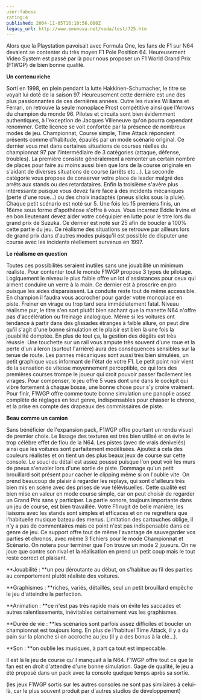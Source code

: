```yaml
---
user:faboss
rating:4
published: 2004-11-05T16:10:56.000Z
legacy_url: http://www.emunova.net/veda/test/725.htm
---
```

Alors que la Playstation pavoisait avec Formula One, les fans de F1 sur N64 devaient se contenter du très moyen F1 Pole Position 64\. Heureusement Video System est passé par là pour nous proposer un F1 World Grand Prix (F1WGP) de bien bonne qualité.  

  

**Un contenu riche**  

  

Sorti en 1998, en plein pendant la lutte Hakkinen-Schumacher, le titre se voyait lui doté de la saison 97\. Heureusement cette dernière est une des plus passionnantes de ces dernières années. Outre les rivales Williams et Ferrari, on retrouve la seule monoplace Prost compétitive ainsi que l'Arrows du champion du monde 96\. Pilotes et circuits sont bien évidemment authentiques, à l'exception de Jacques Villeneuve qu'on pourra cependant renommer. Cette licence se voit confortée par la présence de nombreux modes de jeu. Championnat, Course simple, Time Attack répondent présents comme d'habitude, épaulés par un mode scénario original. Ce dernier vous met dans certaines situations de courses réelles du championnat 97 par l'intermédiaire de 3 catégories (attaque, défense, troubles). La première consiste généralement à remonter un certain nombre de places pour faire au moins aussi bien que lors de la course originale en s'aidant de diverses situations de course (arrêts etc...). La seconde catégorie vous propose de conserver votre place de leader malgré des arrêts aux stands ou des retardataires. Enfin la troisième s'avère plus intéressante puisque vous devez faire face à des incidents mécaniques (perte d'une roue...) ou des choix inadaptés (pneus slicks sous la pluie). Chaque petit scénario est noté sur 5\. Une fois les 15 premiers finis, un 16ème sous forme d'apothéose s'offre à vous. Vous incarnez Eddie Irvine et en bon lieutenant devez aider votre coéquipier en lutte pour le titre lors du grand prix de Suzuka. Ce dernier est noté sur 25 afin de boucler à 100% cette partie du jeu. Ce réalisme des situations se retrouve par ailleurs lors de grand prix dans d'autres modes puisqu'il est possible de disputer une course avec les incidents réellement survenus en 1997\.  

  

**Le réalisme en question**  

  

Toutes ces possibilités seraient inutiles sans une jouabilité un minimum réaliste. Pour contenter tout le monde F1WGP propose 3 types de pilotage. Logiquement le niveau le plus faible offre un lot d'assistances pour ceux qui aiment conduire un verre à la main. Ce dernier est à proscrire en pro puisque les aides disparaissent. La conduite reste tout de même accessible. En champion il faudra vous accrocher pour garder votre monoplace en piste. Freiner en virage ou trop tard sera immédiatement fatal. Niveau réalisme pur, le titre s'en sort plutôt bien sachant que la manette N64 n'offre pas d'accélération ou freinage analogique. Même si les voitures ont tendance à partir dans des glissades étranges à faible allure, on peut dire qu'il s'agit d'une bonne simulation et le plaisir est bien là une fois la jouabilité domptée. En plus de tout ça, la gestion des dégâts est très réussie. Une touchette sur un rail vous ampute très souvent d'une roue et la perte d'un aileron (surtout l'arrière) aura des conséquences sensibles sur la tenue de route. Les pannes mécaniques sont aussi très bien simulées, un petit graphique vous informant de l'état de votre F1\. Le petit point noir vient de la sensation de vitesse moyennement perceptible, ce qui lors des premières courses trompe le joueur qui croit pouvoir passer facilement les virages. Pour compenser, le jeu offre 5 vues dont une dans le cockpit qui vibre fortement à chaque bosse, une bonne chose pour s'y croire vraiment. Pour finir, F1WGP offre comme toute bonne simulation une panoplie assez complète de réglages en tout genre, indispensables pour chasser le chrono, et la prise en compte des drapeaux des commissaires de piste.  

  

**Beau comme un camion**  

  

Sans bénéficier de l'expansion pack, F1WGP offre pourtant un rendu visuel de premier choix. Le lissage des textures est très bien utilisé et on évite le trop célèbre effet de flou de la N64\. Les pistes (avec de vrais dénivelés) ainsi que les voitures sont parfaitement modélisées. Ajoutez à cela des couleurs réalistes et on tient un des plus beaux jeux de course sur cette console. Le souci du détail est assez poussé puisque l'on peut voir les murs de pneus s'envoler lors d'une sortie de piste. Dommage qu'un petit brouillard soit présent pour cacher le clipping même si on l'oublie vite. On prend beaucoup de plaisir à regarder les replays, qui sont d'ailleurs très bien mis en scène avec des prises de vue télévisuelles. Cette qualité est bien mise en valeur en mode course simple, car on peut choisir de regarder un Grand Prix sans y participer. La partie sonore, toujours importante dans un jeu de course, est bien travaillée. Votre F1 rugit de belle manière, les liaisons avec les stands sont simples et efficaces et on ne regrettera que l'habituelle musique bateau des menus. Limitation des cartouches oblige, il n'y a pas de commentaires mais ce point n'est pas indispensable dans ce genre de jeu. Ce support offre tout de même l'avantage de sauvegarder vos parties et chronos, avec même 3 fichiers pour le mode Championnat et Scénario. On notera pour terminer que l'on trouve un mode 2 joueurs. On ne joue que contre son rival et la réalisation en prend un petit coup mais le tout reste correct et plaisant.  

  

**Jouabilité : **un peu déroutante au début, on s'habitue au fil des parties au comportement plutôt réaliste des voitures.  

  

**Graphismes : **riches, variés, détaillés, seul un petit brouillard empêche le jeu d'atteindre la perfection.  

  

**Animation : **ce n'est pas très rapide mais on évite les saccades et autres ralentissements, inévitables certainement vus les graphismes.  

  

**Durée de vie : **les scénarios sont parfois assez difficiles et boucler un championnat est toujours long. En plus de l'habituel Time Attack, il y a du pain sur la planche si on accroche au jeu (il y a des bonus à la clé...).  

  

**Son : **on oublie les musiques, à part ça tout est impeccable.  

  

Il est là le jeu de course qu'il manquait à la N64\. F1WGP offre tout ce que le fan est en droit d'attendre d'une bonne simulation. Gage de qualité, le jeu a été proposé dans un pack avec la console quelque temps après sa sortie.  

(les jeux F1WGP sortis sur les autres consoles ne sont pas similaires à celui-là, car le plus souvent produit par d'autres studios de développement)